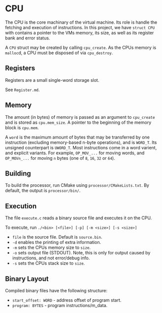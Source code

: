 # CPU

The CPU is the core machinary of the virtual machine. Its role is handle the fetching and execution of instructions.
In this project, we have `struct CPU` with contains a pointer to the VMs memory, its size, as well as its register bank and error status.

A `CPU` struct may be created by calling `cpu_create`. As the CPUs memory is `malloc`d, a CPU must be disposed of via `cpu_destroy`.

## Registers

Registers are a small single-word storage slot.

See `Register.md`.

## Memory

The amount (in bytes) of memory is passed as an argument to `cpu_create` and is stored as `cpu.mem_size`.
A pointer to the beginning of the memory block is `cpu.mem`.

A `word` is the maximum amount of bytes that may be transferred by one instruction (excluding memory-based n-byte operations), and is `WORD_T`. Its unsigned counterpart is `UWORD_T`. Most instructions come in a word varient, and explicit variants. For example, `OP_MOV_...` for moving words, and `OP_MOVn_...` for moving `n` bytes (one of `8`, `16`, `32` or `64`).

## Building
To build the processor, run CMake using `processor/CMakeLists.txt`.
By default, the output is `processor/bin/`.

## Execution

The file `execute.c` reads a binary source file and executes it on the CPU.

To execute, run `./<bin> [<file>] [-p] [-m <size>] [-s <size>]`
  - `file` is the source file. Default is `source.bin`.
  - `-d` enables the printing of extra information.
  - `-m` sets the CPUs memory size to `size`.
  - `-o` sets output file (STDOUT). Note, this is only for output caused by instructions, and not error/debug info.
  - `-s` sets the CPUs stack size to `size`.

## Binary Layout

Compiled binary files have the following structure:
- `start_offset: WORD` - address offset of program start.
- `program: BYTES` - program instructions/m_data.
